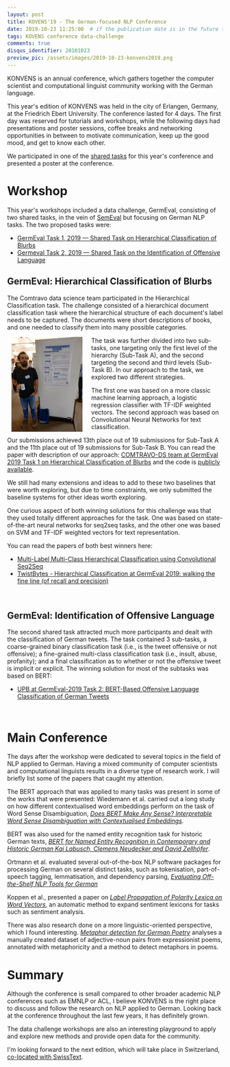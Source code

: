 ```yaml
---
layout: post
title: KOVENS'19 - The German-focused NLP Conference
date: 2019-10-23 11:25:00  # if the publication date is in the future the article will be published on that future date
tags: KOVENS conference data-challenge
comments: true
disqus_identifier: 20101023
preview_pic: /assets/images/2019-10-23-konvens2019.png
---
```



KONVENS is an annual conference, which gathers together the computer scientist
and computational linguist community working with the German language.

This year's edition of KONVENS was held in the city of Erlangen, Germany, at the
Friedrich Ebert University. The conference lasted for 4 days. The first day was
reserved for tutorials and workshops, while the following days had presentations and
poster sessions, coffee breaks and networking opportunities in between to 
motivate communication, keep up the good mood, and get to know each other.

We participated in one of the [shared tasks](https://www.inf.uni-hamburg.de/en/inst/ab/lt/resources/data/germeval-2019-hmc/paper-4.pdf) 
for this year's conference and presented a poster at the conference.


# Workshop

<!-- Data Challenge and Participation -->

This year's workshops included a data challenge, GermEval, consisting of two shared
tasks, in the vein of [SemEval](https://www.wikiwand.com/en/SemEval)
but focusing on German NLP tasks. The two proposed tasks were:

- [GermEval Task 1, 2019 — Shared Task on Hierarchical Classification of Blurbs](https://competitions.codalab.org/competitions/20139)
- [Germeval Task 2, 2019 — Shared Task on the Identification of Offensive Language](https://projects.fzai.h-da.de/iggsa)

## GermEval: Hierarchical Classification of Blurbs

The Comtravo data science team participated in the Hierarchical Classification
task. The challenge consisted of a hierarchical document classification task where
the hierarchical structure of each document's label needs to be captured. The documents
were short descriptions of books, and one needed to classify them into many
possible categories.

<div style="width: 33%; height: 33%; display: block; margin-left: 2%; margin-right: 4%; float: left;">
    <img src="/assets/images/2019-10-23-dsbatista_kovens19.jpg" style="width:100%;height:100%;">
</div>

The task was further divided into two sub-tasks, one targeting only the first level
of the hierarchy (Sub-Task A), and the second targeting the second and third levels
(Sub-Task B). In our approach to the task, we explored two different strategies.

The first one was based on a more classic machine learning approach, a logistic
regression classifier with TF-IDF weighted vectors. The second approach was
based on Convolutional Neural Networks for text classification.

Our submissions achieved 13th place out of 19 submissions for Sub-Task A and
the 11th place out of 19 submissions for Sub-Task B. You can read the paper with
description of our approach: [COMTRAVO-DS team at GermEval 2019 Task 1 on
Hierarchical Classification of Blurbs](https://www.inf.uni-hamburg.de/en/inst/ab/lt/resources/data/germeval-2019-hmc/paper-4.pdf)
and the code is [publicly available](https://github.com/davidsbatista/GermEval-2019-Task_1).

We still had many extensions and ideas to add to these two baselines that were worth exploring,
but due to time constraints, we only submitted the baseline systems for other ideas worth exploring.

One curious aspect of both winning solutions for this challenge was that they used
totally different approaches for the task. One was based on state-of-the-art neural networks 
for seq2seq tasks, and the other one was based on SVM and TF-IDF weighted vectors for
text representation.

You can read the papers of both best winners here:
 - [Multi-Label Multi-Class Hierarchical Classification using
Convolutional Seq2Seq](https://corpora.linguistik.uni-erlangen.de/data/konvens/proceedings/papers/germeval/Germeval_Task1_paper_2.pdf)
 - [TwistBytes - Hierarchical Classification at GermEval 2019: walking the fine line (of recall and precision)](https://corpora.linguistik.uni-erlangen.de/data/konvens/proceedings/papers/germeval/Germeval_Task1_paper_6.pdf)

<br>

## GermEval: Identification of Offensive Language

The second shared task attracted much more participants and dealt with the
classification of German tweets. The task contained 3 sub-tasks, a coarse-grained
binary classification task (i.e., is the tweet offensive or not offensive); a
fine-grained multi-class classification task (i.e.,  insult, abuse, profanity);
and a final classification as to whether or not the offensive tweet is implicit or explicit.
The winning solution for most of the subtasks was based on BERT:

- [UPB at GermEval-2019 Task 2: BERT-Based Offensive Language Classification of German Tweets](https://corpora.linguistik.uni-erlangen.de/data/konvens/proceedings/papers/germeval/Germeval_Task_2_2019_paper_9.UPB.pdf)

<br>

# Main Conference

The days after the workshop were dedicated to several topics in the field of NLP applied to German. Having a mixed community of computer scientists and
computational linguists results in a diverse type of research work. I will
briefly list some of the papers that caught my attention.

<!-- Interesting Papers/Posters -->

The BERT approach that was applied to many tasks was present in some of the works that were presented:
Wiedemann et al. carried out a long study on how different contextualised word
embeddings perform on the task of Word Sense Disambiguation, _[Does BERT Make Any
Sense? Interpretable Word Sense Disambiguation with Contextualised Embeddings](https://corpora.linguistik.uni-erlangen.de/data/konvens/proceedings/papers/KONVENS2019_paper_43.pdf)_.

BERT was also used for the named entity recognition task for historic German
texts, _[BERT for Named Entity Recognition in Contemporary and Historic German Kai
Labusch, Clemens Neudecker and David Zellhöfer](https://corpora.linguistik.uni-erlangen.de/data/konvens/proceedings/papers/KONVENS2019_paper_4.pdf)_.

Ortmann et al. evaluated several out-of-the-box NLP software packages for processing
German on several distinct tasks, such as tokenisation, part-of-speech tagging,
lemmatisation, and dependency parsing, _[Evaluating Off-the-Shelf NLP Tools for German](https://corpora.linguistik.uni-erlangen.de/data/konvens/proceedings/papers/KONVENS2019_paper_55.pdf)_

Koppen et al., presented a paper on _[Label Propagation of Polarity Lexica on Word Vectors](https://corpora.linguistik.uni-erlangen.de/data/konvens/proceedings/papers/KONVENS2019_paper_24.pdf)_, an automatic method to expand
sentiment lexicons for tasks such as sentiment analysis.

There was also research done on a more linguistic-oriented perspective, which I found
interesting. _[Metaphor detection for German Poetry](https://corpora.linguistik.uni-erlangen.de/data/konvens/proceedings/papers/KONVENS2019_paper_37.pdf)_ analyses a manually created dataset of adjective-noun pairs from expressionist poems, annotated with metaphoricity and a method to detect metaphors in poems.


# Summary

Although the conference is small compared to other broader academic NLP conferences
such as EMNLP or ACL, I believe KONVENS is the right place to discuss and follow the research on NLP applied to German. Looking back at the conference throughout the last few years, it has definitely grown.

The data challenge workshops are also an interesting playground
to apply and explore new methods and provide open data for the community.

I'm looking forward to the next edition, which will take place in Switzerland,
[co-located with SwissText](http://swisstext-and-konvens-2020.org/).
